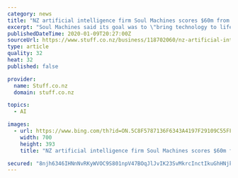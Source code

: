 ```yaml
---
category: news
title: "NZ artificial intelligence firm Soul Machines scores $60m from big-name investors"
excerpt: "Soul Machines said its goal was to \"bring technology to life\" by creating lifelike, emotionally responsive, \"digital heroes with personality and character\" that allowed machines to talk to people \"face-to-face\", saying its vision was to \"humanise artificial intelligence to better humanity\". Chief executive Greg Cross said it believed Lakestar ..."
publishedDateTime: 2020-01-09T20:27:00Z
sourceUrl: https://www.stuff.co.nz/business/118702060/nz-artificial-intelligence-firm-soul-machines-scores-60m-from-bigname-investors
type: article
quality: 32
heat: 32
published: false

provider:
  name: Stuff.co.nz
  domain: stuff.co.nz

topics:
  - AI

images:
  - url: https://www.bing.com/th?id=ON.5C8F5787136F6343A4197F29109C55FF
    width: 700
    height: 393
    title: "NZ artificial intelligence firm Soul Machines scores $60m from big-name investors"

secured: "8njh6346IHNnNvRKyWVOC9S801npV47BOqJlJvIK23SvMkrcInctIkuGhHNjkRgkQYCYsRgpYF87E84OO5j3ZIAonTQBU/ZtaxwgJO6G6R/2R99pgGGoAAM1pGDHxFW6R1YvHeuW9o5MJ9QRxAs4sbx7Mz807k3aKxnQ67J++ajr2KOjNh5l4ooazr7PaRRUXwxib/IGUOq42XF9a8evi7kc3qrXwW2gk/bQIjL/w0CbIHZDUF6kgr99pI4/IWpfL4bpQk8O8m7tqai0KPKruw==;MFJjSPAKETluqKqSaLybIA=="
---
```


